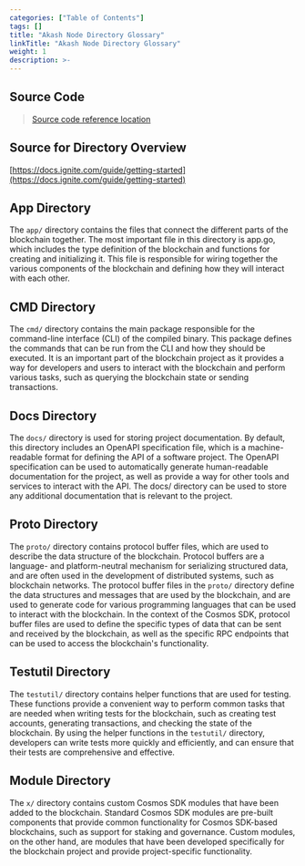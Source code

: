 ```yaml
---
categories: ["Table of Contents"]
tags: []
title: "Akash Node Directory Glossary"
linkTitle: "Akash Node Directory Glossary"
weight: 1
description: >-
---
```


## Source Code

> [Source code reference location](https://github.com/akash-network/node)

## Source for Directory Overview

[https://docs.ignite.com/guide/getting-started](https://docs.ignite.com/guide/getting-started)

## App Directory

The `app/` directory contains the files that connect the different parts of the blockchain together. The most important file in this directory is app.go, which includes the type definition of the blockchain and functions for creating and initializing it. This file is responsible for wiring together the various components of the blockchain and defining how they will interact with each other.

## CMD Directory

The `cmd/` directory contains the main package responsible for the command-line interface (CLI) of the compiled binary. This package defines the commands that can be run from the CLI and how they should be executed. It is an important part of the blockchain project as it provides a way for developers and users to interact with the blockchain and perform various tasks, such as querying the blockchain state or sending transactions.

## Docs Directory

The `docs/` directory is used for storing project documentation. By default, this directory includes an OpenAPI specification file, which is a machine-readable format for defining the API of a software project. The OpenAPI specification can be used to automatically generate human-readable documentation for the project, as well as provide a way for other tools and services to interact with the API. The docs/ directory can be used to store any additional documentation that is relevant to the project.

## Proto Directory

The `proto/` directory contains protocol buffer files, which are used to describe the data structure of the blockchain. Protocol buffers are a language- and platform-neutral mechanism for serializing structured data, and are often used in the development of distributed systems, such as blockchain networks. The protocol buffer files in the `proto/` directory define the data structures and messages that are used by the blockchain, and are used to generate code for various programming languages that can be used to interact with the blockchain. In the context of the Cosmos SDK, protocol buffer files are used to define the specific types of data that can be sent and received by the blockchain, as well as the specific RPC endpoints that can be used to access the blockchain's functionality.

## Testutil Directory

The `testutil/` directory contains helper functions that are used for testing. These functions provide a convenient way to perform common tasks that are needed when writing tests for the blockchain, such as creating test accounts, generating transactions, and checking the state of the blockchain. By using the helper functions in the `testutil/` directory, developers can write tests more quickly and efficiently, and can ensure that their tests are comprehensive and effective.

## Module Directory

The `x/` directory contains custom Cosmos SDK modules that have been added to the blockchain. Standard Cosmos SDK modules are pre-built components that provide common functionality for Cosmos SDK-based blockchains, such as support for staking and governance. Custom modules, on the other hand, are modules that have been developed specifically for the blockchain project and provide project-specific functionality.